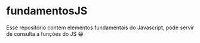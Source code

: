 # fundamentosJS
Esse repositório contem elementos fundamentais do Javascript, pode servir de consulta a funções do JS 😁

